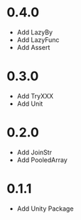 # 0.4.0
  - Add LazyBy
  - Add LazyFunc
  - Add Assert

# 0.3.0
  - Add TryXXX
  - Add Unit

# 0.2.0
  - Add JoinStr
  - Add PooledArray

# 0.1.1
  - Add Unity Package
